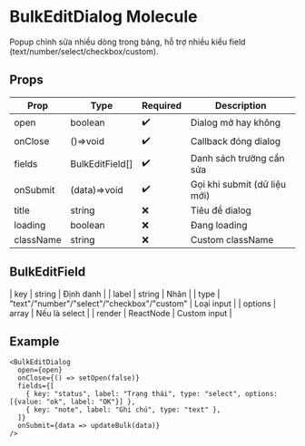 # BulkEditDialog Molecule

Popup chỉnh sửa nhiều dòng trong bảng, hỗ trợ nhiều kiểu field (text/number/select/checkbox/custom).

## Props

| Prop      | Type            | Required | Description                            |
|-----------|-----------------|----------|----------------------------------------|
| open      | boolean         | ✔️       | Dialog mở hay không                    |
| onClose   | ()=>void        | ✔️       | Callback đóng dialog                   |
| fields    | BulkEditField[] | ✔️       | Danh sách trường cần sửa               |
| onSubmit  | (data)=>void    | ✔️       | Gọi khi submit (dữ liệu mới)           |
| title     | string          | ❌       | Tiêu đề dialog                         |
| loading   | boolean         | ❌       | Đang loading                           |
| className | string          | ❌       | Custom className                       |

## BulkEditField

| key     | string         | Định danh      |
| label   | string         | Nhãn           |
| type    | "text"/"number"/"select"/"checkbox"/"custom" | Loại input |
| options | array          | Nếu là select  |
| render  | ReactNode      | Custom input   |

## Example

```tsx
<BulkEditDialog
  open={open}
  onClose={() => setOpen(false)}
  fields={[
    { key: "status", label: "Trạng thái", type: "select", options: [{value: "ok", label: "OK"}] },
    { key: "note", label: "Ghi chú", type: "text" },
  ]}
  onSubmit={data => updateBulk(data)}
/>
